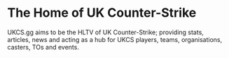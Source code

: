 # The Home of UK Counter-Strike

UKCS.gg aims to be the HLTV of UK Counter-Strike; providing stats, articles, news and acting as a hub for UKCS players, teams, organisations, casters, TOs and events.
